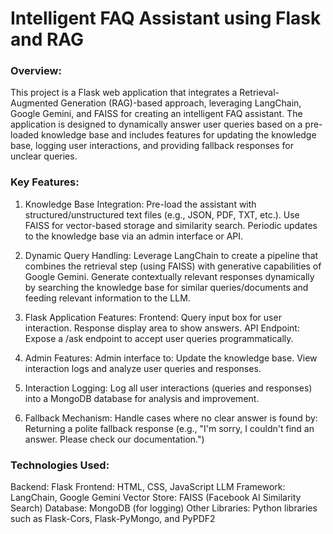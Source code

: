 # Intelligent FAQ Assistant using Flask and RAG

### Overview:
This project is a Flask web application that integrates a Retrieval-Augmented Generation (RAG)-based approach, leveraging LangChain, Google Gemini, and FAISS for creating an intelligent FAQ assistant. The application is designed to dynamically answer user queries based on a pre-loaded knowledge base and includes features for updating the knowledge base, logging user interactions, and providing fallback responses for unclear queries.

### Key Features:
1. Knowledge Base Integration:
    Pre-load the assistant with structured/unstructured text files (e.g., JSON, PDF, TXT, etc.).
    Use FAISS for vector-based storage and similarity search.
    Periodic updates to the knowledge base via an admin interface or API.
   
3. Dynamic Query Handling:
    Leverage LangChain to create a pipeline that combines the retrieval step (using FAISS) with generative capabilities of Google Gemini.
    Generate contextually relevant responses dynamically by searching the knowledge base for similar queries/documents and feeding relevant information to the LLM.

4. Flask Application Features:
    Frontend:
        Query input box for user interaction.
        Response display area to show answers.
    API Endpoint:
        Expose a /ask endpoint to accept user queries programmatically.

5. Admin Features:
    Admin interface to:
        Update the knowledge base.
        View interaction logs and analyze user queries and responses.

6. Interaction Logging:
    Log all user interactions (queries and responses) into a MongoDB database for analysis and improvement.

7. Fallback Mechanism:
    Handle cases where no clear answer is found by:
        Returning a polite fallback response (e.g., "I'm sorry, I couldn't find an answer. Please check our documentation.")

### Technologies Used:
  Backend: Flask
  Frontend: HTML, CSS, JavaScript
  LLM Framework: LangChain, Google Gemini
  Vector Store: FAISS (Facebook AI Similarity Search)
  Database: MongoDB (for logging)
  Other Libraries: Python libraries such as Flask-Cors, Flask-PyMongo, and PyPDF2
   
